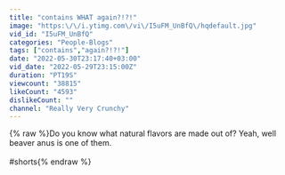 ```yaml
---
title: "contains WHAT again?!?!"
image: "https:\/\/i.ytimg.com\/vi\/I5uFM_UnBfQ\/hqdefault.jpg"
vid_id: "I5uFM_UnBfQ"
categories: "People-Blogs"
tags: ["contains","again?!?!"]
date: "2022-05-30T23:17:40+03:00"
vid_date: "2022-05-29T23:15:00Z"
duration: "PT19S"
viewcount: "38815"
likeCount: "4593"
dislikeCount: ""
channel: "Really Very Crunchy"
---
```

{% raw %}Do you know what natural flavors are made out of? Yeah, well beaver anus is one of them. <br /><br />#shorts{% endraw %}
